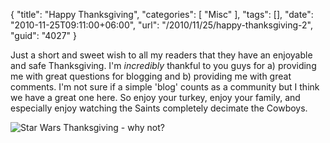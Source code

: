 {
	"title": "Happy Thanksgiving",
	"categories": [
		"Misc"
	],
	"tags": [],
	"date": "2010-11-25T09:11:00+06:00",
	"url": "/2010/11/25/happy-thanksgiving-2",
	"guid": "4027"
}

Just a short and sweet wish to all my readers that they have an enjoyable and safe Thanksgiving. I'm <i>incredibly</i> thankful to you guys for a) providing me with great questions for blogging and b) providing me with great comments. I'm not sure if a simple 'blog' counts as a community but I think we have a great one here. So enjoy your turkey, enjoy your family, and especially enjoy watching the Saints completely decimate the Cowboys.


<img src="http://www.raymondcamden.com/images/cfjedi/starwars_thanksgiving1.jpg" title="Star Wars Thanksgiving - why not?" />